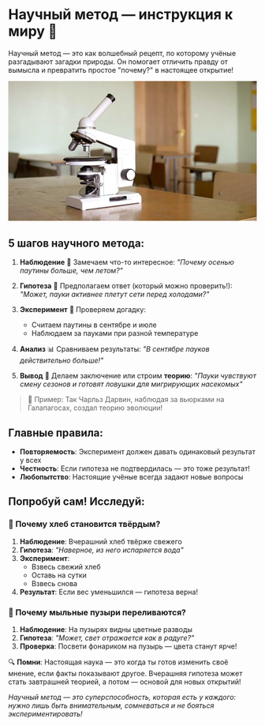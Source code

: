 # Научный метод — инструкция к миру 🔬

Научный метод — это как волшебный рецепт, по которому учёные разгадывают загадки природы. Он помогает отличить правду от вымысла и превратить простое "почему?" в настоящее открытие!

![микроскоп](images/microscope.png)

## 5 шагов научного метода:

1. **Наблюдение** 👀
   Замечаем что-то интересное:
   *"Почему осенью паутины больше, чем летом?"*

2. **Гипотеза** 💭
   Предполагаем ответ (который можно проверить!):
   *"Может, пауки активнее плетут сети перед холодами?"*

3. **Эксперимент** 🧪
   Проверяем догадку:
   - Считаем паутины в сентябре и июле
   - Наблюдаем за пауками при разной температуре

4. **Анализ** 📊
   Сравниваем результаты:
   *"В сентябре пауков действительно больше!"*

5. **Вывод** 🎯
   Делаем заключение или строим **теорию**:
   *"Пауки чувствуют смену сезонов и готовят ловушки для мигрирующих насекомых"*

> 🌟 Пример: Так Чарльз Дарвин, наблюдая за вьюрками на Галапагосах, создал теорию эволюции!

## Главные правила:
- **Повторяемость**: Эксперимент должен давать одинаковый результат у всех
- **Честность**: Если гипотеза не подтвердилась — это тоже результат!
- **Любопытство**: Настоящие учёные всегда задают новые вопросы

## Попробуй сам! Исследуй:
### 🍞 Почему хлеб становится твёрдым?
1. **Наблюдение**: Вчерашний хлеб твёрже свежего
2. **Гипотеза**: *"Наверное, из него испаряется вода"*
3. **Эксперимент**:
   - Взвесь свежий хлеб
   - Оставь на сутки
   - Взвесь снова
4. **Результат**: Если вес уменьшился — гипотеза верна!
### 🌈 Почему мыльные пузыри переливаются?
1. **Наблюдение**: На пузырях видны цветные разводы
2. **Гипотеза**: *"Может, свет отражается как в радуге?"*
3. **Проверка**: Посвети фонариком на пузырь — цвета станут ярче!

🔍 **Помни**: Настоящая наука — это когда ты готов изменить своё мнение, если факты показывают другое. Вчерашняя гипотеза может стать завтрашней теорией, а потом — основой для новых открытий!

*Научный метод — это суперспособность, которая есть у каждого: нужно лишь быть внимательным, сомневаться и не бояться экспериментировать!*